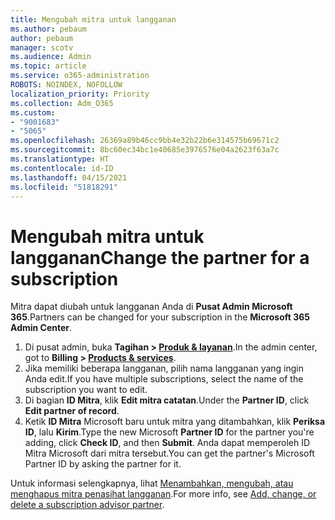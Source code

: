 ```yaml
---
title: Mengubah mitra untuk langganan
ms.author: pebaum
author: pebaum
manager: scotv
ms.audience: Admin
ms.topic: article
ms.service: o365-administration
ROBOTS: NOINDEX, NOFOLLOW
localization_priority: Priority
ms.collection: Adm_O365
ms.custom:
- "9001683"
- "5065"
ms.openlocfilehash: 26369a89b46cc9bb4e32b22b6e314575b69671c2
ms.sourcegitcommit: 8bc60ec34bc1e40685e3976576e04a2623f63a7c
ms.translationtype: HT
ms.contentlocale: id-ID
ms.lasthandoff: 04/15/2021
ms.locfileid: "51818291"
---
```

# <a name="change-the-partner-for-a-subscription"></a><span data-ttu-id="93fb4-102">Mengubah mitra untuk langganan</span><span class="sxs-lookup"><span data-stu-id="93fb4-102">Change the partner for a subscription</span></span>

<span data-ttu-id="93fb4-103">Mitra dapat diubah untuk langganan Anda di **Pusat Admin Microsoft 365**.</span><span class="sxs-lookup"><span data-stu-id="93fb4-103">Partners can be changed for your subscription in the **Microsoft 365 Admin Center**.</span></span>

1. <span data-ttu-id="93fb4-104">Di pusat admin, buka **Tagihan > [Produk & layanan](https://go.microsoft.com/fwlink/p/?linkid=842054)**.</span><span class="sxs-lookup"><span data-stu-id="93fb4-104">In the admin center, got to **Billing > [Products & services](https://go.microsoft.com/fwlink/p/?linkid=842054)**.</span></span> 
2. <span data-ttu-id="93fb4-105">Jika memiliki beberapa langganan, pilih nama langganan yang ingin Anda edit.</span><span class="sxs-lookup"><span data-stu-id="93fb4-105">If you have multiple subscriptions, select the name of the subscription you want to edit.</span></span> 
3. <span data-ttu-id="93fb4-106">Di bagian **ID Mitra**, klik **Edit mitra catatan**.</span><span class="sxs-lookup"><span data-stu-id="93fb4-106">Under the **Partner ID**, click **Edit partner of record**.</span></span>
4. <span data-ttu-id="93fb4-107">Ketik **ID Mitra** Microsoft baru untuk mitra yang ditambahkan, klik **Periksa ID**, lalu **Kirim**.</span><span class="sxs-lookup"><span data-stu-id="93fb4-107">Type the new Microsoft **Partner ID** for the partner you're adding, click **Check ID**, and then **Submit**.</span></span> <span data-ttu-id="93fb4-108">Anda dapat memperoleh ID Mitra Microsoft dari mitra tersebut.</span><span class="sxs-lookup"><span data-stu-id="93fb4-108">You can get the partner's Microsoft Partner ID by asking the partner for it.</span></span>

<span data-ttu-id="93fb4-109">Untuk informasi selengkapnya, lihat [Menambahkan, mengubah, atau menghapus mitra penasihat langganan](https://docs.microsoft.com/microsoft-365/admin/misc/add-partner).</span><span class="sxs-lookup"><span data-stu-id="93fb4-109">For more info, see [Add, change, or delete a subscription advisor partner](https://docs.microsoft.com/microsoft-365/admin/misc/add-partner).</span></span> 
